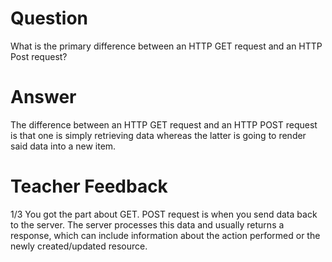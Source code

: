 # Question

What is the primary difference between an HTTP GET request and an HTTP Post request?

# Answer
The difference between an HTTP GET request and an HTTP POST request is that one is simply retrieving data whereas the latter is going to render said data into a new item.

# Teacher Feedback
1/3 
You got the part about GET. POST request is when you send data back to the server. The server processes this data and usually returns a response, which can include information about the action performed or the newly created/updated resource.

